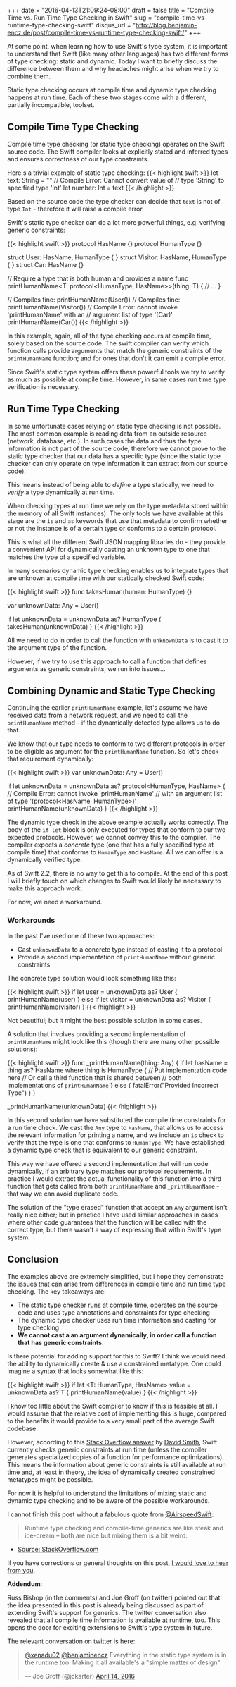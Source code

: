 +++
date = "2016-04-13T21:09:24-08:00"
draft = false
title = "Compile Time vs. Run Time Type Checking in Swift"
slug = "compile-time-vs-runtime-type-checking-swift"
disqus_url = "http://blog.benjamin-encz.de/post/compile-time-vs-runtime-type-checking-swift/"
+++

At some point, when learning how to use Swift's type system, it is important to understand that Swift (like many other languages) has two different forms of type checking: static and dynamic. Today I want to briefly discuss the difference between them and why headaches might arise when we try to combine them.

<!--more-->

Static type checking occurs at compile time and dynamic type checking happens at run time. Each of these two stages come with a different, partially incompatible, toolset.

## Compile Time Type Checking

Compile time type checking (or static type checking) operates on the Swift source code. The Swift compiler looks at explicitly stated and inferred types and ensures correctness of our type constraints.

Here's a trivial example of static type checking:
{{< highlight swift >}}
let text: String = ""
// Compile Error: Cannot convert value of 
// type 'String' to specified type 'Int'
let number: Int = text
{{< /highlight >}}

Based on the source code the type checker can decide that `text` is not of type `Int` - therefore it will raise a compile error.

Swift's static type checker can do a lot more powerful things, e.g. verifying generic constraints:

{{< highlight swift >}}
protocol HasName {}
protocol HumanType {}

struct User: HasName, HumanType { }
struct Visitor: HasName, HumanType { }
struct Car: HasName {}

// Require a type that is both human and provides a name
func printHumanName<T: protocol<HumanType, HasName>>(thing: T) {
    // ...
}

// Compiles fine:
printHumanName(User())
// Compiles fine:
printHumanName(Visitor())
// Compile Error: cannot invoke 'printHumanName' with an 
// argument list of type '(Car)'
printHumanName(Car())
{{< /highlight >}}

In this example, again, all of the type checking occurs at compile time, solely based on the source code. The swift compiler can verify which function calls provide arguments that match the generic constraints of the `printHumanName` function; and for ones that don't it can emit a compile error.

Since Swift's static type system offers these powerful tools we try to verify as much as possible at compile time. However, in same cases run time type verification is necessary.

## Run Time Type Checking

In some unfortunate cases relying on static type checking is not possible. The most common example is reading data from an outside resource (network, database, etc.). In such cases the data and thus the type information is not part of the source code, therefore we cannot prove to the static type checker that our data has a specific type (since the static type checker can only operate on type information it can extract from our source code). 

This means instead of being able to *define* a type statically, we need to *verify* a type dynamically at run time.

When checking types at run time we rely on the type metadata stored within the memory of all Swift instances). The only tools we have available at this stage are the `is` and `as` keywords that use that metadata to confirm whether or not the instance is of a certain type or conforms to a certain protocol. 

This is what all the different Swift JSON mapping libraries do - they provide a convenient API for dynamically casting an unknown type to one that matches the type of a specified variable.

In many scenarios dynamic type checking enables us to integrate types that are unknown at compile time with our statically checked Swift code:

{{< highlight swift >}}
func takesHuman(human: HumanType) {}

var unknownData: Any = User()

if let unknownData = unknownData as? HumanType {
    takesHuman(unknownData)
}
{{< /highlight >}}

All we need to do in order to call the function with `unknownData` is to cast it to the argument type of the function.

However, if we try to use this approach to call a function that defines arguments as generic constraints, we run into issues...

## Combining Dynamic and Static Type Checking

Continuing the earlier `printHumanName` example, let's assume we have received data from a network request, and we need to call the `printHumanName` method - if the dynamically detected type allows us to do that.

We know that our type needs to conform to two different protocols in order to be eligible as argument for the `printHumanName` function. So let's check that requirement dynamically:

{{< highlight swift >}}
var unknownData: Any = User()

if let unknownData = unknownData as? protocol<HumanType, HasName> {
    // Compile Error: cannot invoke 'printHumanName' 
    // with an argument list of type '(protocol<HasName, HumanType>)'
    printHumanName(unknownData)
}
{{< /highlight >}}

The dynamic type check in the above example actually works correctly. The body of the `if let` block is only executed for types that conform to our two expected protocols. However, we cannot convey this to the compiler. The compiler expects a *concrete* type (one that has a fully specified type at compile time) that conforms to `HumanType` and `HasName`. All we can offer is a dynamically verified type.

As of Swift 2.2, there is no way to get this to compile. At the end of this post I will briefly touch on which changes to Swift would likely be necessary to make this approach work.

For now, we need a workaround. 

### Workarounds

In the past I've used one of these two approaches: 

- Cast `unknowndData` to a concrete type instead of casting it to a protocol
- Provide a second implementation of `printHumanName` without generic constraints

The concrete type solution would look something like this:

{{< highlight swift >}}
if let user = unknownData as? User {
    printHumanName(user)
} else if let visitor = unknownData as? Visitor {
    printHumanName(visitor)
}
{{< /highlight >}}

Not beautiful; but it might the best possible solution in some cases.

A solution that involves providing a second implementation of `printHumanName` might look like this (though there are many other possible solutions):

{{< highlight swift >}}
func _printHumanName(thing: Any) {
    if let hasName = thing as? HasName where thing is HumanType {
        // Put implementation code here
        // Or call a third function that is shared between
        // both implementations of `printHumanName`
    } else {
        fatalError("Provided Incorrect Type")
    }
}

_printHumanName(unknownData)
{{< /highlight >}}

In this second solution we have substituted the compile time constraints for a run time check. We cast the `Any` type to `HasName`, that allows us to access the relevant information for printing a name, and we include an `is` check to verify that the type is one that conforms to `HumanType`. We have established a dynamic type check that is equivalent to our generic constraint.

This way we have offered a second implementation that will run code dynamically, if an arbitrary type matches our protocol requirements. In practice I would extract the actual functionality of this function into a third function that gets called from both `printHumanName` and `_printHumanName` - that way we can avoid duplicate code.

The solution of the "type erased" function that accept an `Any` argument isn't really nice either; but in practice I have used similar approaches in cases where other code guarantees that the function will be called with the correct type, but there wasn't a way of expressing that within Swift's type system.

## Conclusion

The examples above are extremely simplified, but I hope they demonstrate the issues that can arise from differences in compile time and run time type checking. The key takeaways are: 

- The static type checker runs at compile time, operates on the source code and uses type annotations and constraints for type checking
- The dynamic type checker uses run time information and casting for type checking
- **We cannot cast a an argument dynamically, in order call a function that has generic constraints**.

Is there potential for adding support for this to Swift? I think we would need the ability to dynamically create & use a constrained metatype. One could imagine a syntax that looks somewhat like this:

{{< highlight swift >}}
if let <T: HumanType, HasName> value = unknownData as? T {
	printHumanName(value)
}
{{< /highlight >}}

I know too little about the Swift compiler to know if this is feasible at all. I would assume that the relative cost of implementing this is huge, compared to the benefits it would provide to a very small part of the average Swift codebase.

However, according to this [Stack Overflow answer](http://stackoverflow.com/questions/28124684/swift-check-if-generic-type-conforms-to-protocol) by [David Smith](https://twitter.com/Catfish_Man), Swift currently checks generic constraints at run time (unless the compiler generates specialized copies of a function for performance optimizations). This means the information about generic constraints is still available at run time and, at least in theory, the idea of dynamically created constrained metatypes might be possible.

For now it is helpful to understand the limitations of mixing static and dynamic type checking and to be aware of the possible workarounds.

I cannot finish this post without a fabulous quote from [@AirspeedSwift](https://twitter.com/AirspeedSwift):

> Runtime type checking and compile-time generics are like steak and ice-cream – both are nice but mixing them is a bit weird. 
- [Source: StackOverflow.com](http://stackoverflow.com/questions/28124684/swift-check-if-generic-type-conforms-to-protocol)

If you have corrections or general thoughts on this post, [I would love to hear from you](https://twitter.com/benjaminencz).

**Addendum**:

Russ Bishop (in the comments) and Joe Groff (on twitter) pointed out that the idea presented in this post is already being discussed as part of extending Swift's support for generics. The twitter conversation also revealed that all compile time information is available at runtime, too. This opens the door for exciting extensions to Swift's type system in future. 

The relevant conversation on twitter is here:

<blockquote class="twitter-tweet" data-lang="en"><p lang="en" dir="ltr"><a href="https://twitter.com/xenadu02">@xenadu02</a> <a href="https://twitter.com/benjaminencz">@benjaminencz</a> Everything in the static type system is in the runtime too. Making it all available&#39;s a &quot;simple matter of design&quot;</p>&mdash; Joe Groff (@jckarter) <a href="https://twitter.com/jckarter/status/720661475405094913">April 14, 2016</a></blockquote>
<script async src="//platform.twitter.com/widgets.js" charset="utf-8"></script>